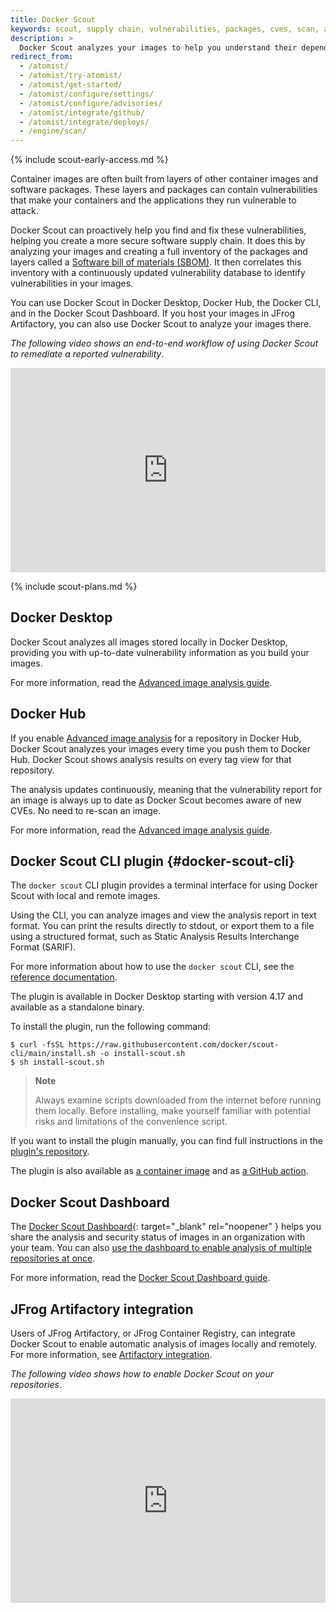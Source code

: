 ```yaml
---
title: Docker Scout
keywords: scout, supply chain, vulnerabilities, packages, cves, scan, analysis, analyze
description: >
  Docker Scout analyzes your images to help you understand their dependencies and potential vulnerabilities
redirect_from:
  - /atomist/
  - /atomist/try-atomist/
  - /atomist/get-started/
  - /atomist/configure/settings/
  - /atomist/configure/advisories/
  - /atomist/integrate/github/
  - /atomist/integrate/deploys/
  - /engine/scan/
---
```


{% include scout-early-access.md %}

Container images are often built from layers of other container images and
software packages. These layers and packages can contain vulnerabilities that
make your containers and the applications they run vulnerable to attack.

Docker Scout can proactively help you find and fix these vulnerabilities,
helping you create a more secure software supply chain. It does this by analyzing your images and creating a full inventory of the
packages and layers called a [Software bill of materials (SBOM)](https://ntia.gov/sites/default/files/publications/sbom_at_a_glance_apr2021_0.pdf).
It then correlates this inventory with a continuously updated vulnerability
database to identify vulnerabilities in your images.

You can use Docker Scout in Docker Desktop, Docker Hub, the Docker CLI, and in
the Docker Scout Dashboard. If you host your images in JFrog Artifactory, you
can also use Docker Scout to analyze your images there.

_The following video shows an end-to-end workflow of using Docker Scout to remediate a reported vulnerability_.

<div style="position: relative; padding-bottom: 64.86486486486486%; height: 0;"><iframe src="https://www.loom.com/embed/e066986569924555a2546139f5f61349?sid=6e29be62-78ba-4aa7-a1f6-15f96c37d916" frameborder="0" webkitallowfullscreen mozallowfullscreen allowfullscreen style="position: absolute; top: 0; left: 0; width: 100%; height: 100%;"></iframe></div>


{% include scout-plans.md %}

## Docker Desktop

Docker Scout analyzes all images stored locally in Docker Desktop, providing you
with up-to-date vulnerability information as you build your images.

For more information, read the [Advanced image analysis guide](./advanced-image-analysis.md).

## Docker Hub

If you enable [Advanced image analysis](./advanced-image-analysis.md) for a
repository in Docker Hub, Docker Scout analyzes your images every time you push
them to Docker Hub. Docker Scout shows analysis results on every tag view for
that repository.

The analysis updates continuously, meaning that the vulnerability report for an
image is always up to date as Docker Scout becomes aware of new CVEs. No need to
re-scan an image.

For more information, read the [Advanced image analysis guide](./advanced-image-analysis.md).

## Docker Scout CLI plugin {#docker-scout-cli}

The `docker scout` CLI plugin provides a terminal interface for using Docker
Scout with local and remote images.

Using the CLI, you can analyze images and view the analysis report in text
format. You can print the results directly to stdout, or export them to a file
using a structured format, such as Static Analysis Results Interchange Format
(SARIF).

For more information about how to use the `docker scout` CLI, see the
[reference documentation](../engine/reference/commandline/scout_cves.md).

The plugin is available in Docker Desktop starting with version 4.17 and
available as a standalone binary.

To install the plugin, run the following command:

```console
$ curl -fsSL https://raw.githubusercontent.com/docker/scout-cli/main/install.sh -o install-scout.sh
$ sh install-scout.sh
```

> **Note**
>
> Always examine scripts downloaded from the internet before running them locally.
> Before installing, make yourself familiar with potential risks and limitations
> of the convenience script.

If you want to install the plugin manually, you can find full instructions in
the [plugin's repository](https://github.com/docker/scout-cli).

The plugin is also available as [a container image](https://hub.docker.com/r/docker/scout-cli)
and as [a GitHub action](https://github.com/docker/scout-action).

## Docker Scout Dashboard

The [Docker Scout Dashboard](https://scout.docker.com){: target="\_blank" rel="noopener" }
helps you share the analysis and security status of images in
an organization with your team. You can also [use the dashboard to enable analysis of multiple repositories at once](./dashboard.md#repository-settings).

For more information, read the [Docker Scout Dashboard guide](./dashboard.md).

## JFrog Artifactory integration

Users of JFrog Artifactory, or JFrog Container Registry, can integrate Docker
Scout to enable automatic analysis of images locally and remotely. For more
information, see [Artifactory integration](./artifactory.md).

_The following video shows how to enable Docker Scout on your repositories_.

<div style="position: relative; padding-bottom: 64.86486486486486%; height: 0;"><iframe src="https://www.loom.com/embed/a6fb14ede0a94d0d984edf6cf16604e0?sid=ba34f694-32a6-4b74-b3f8-9cc6b80ef66f" frameborder="0" webkitallowfullscreen mozallowfullscreen allowfullscreen style="position: absolute; top: 0; left: 0; width: 100%; height: 100%;"></iframe></div>